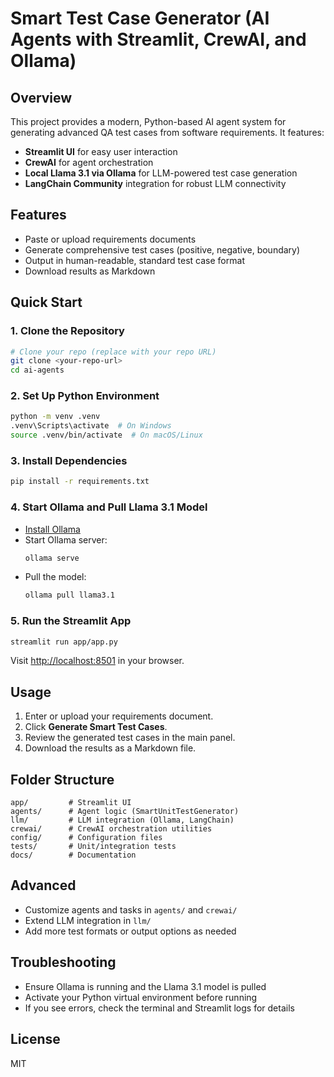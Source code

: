 # Smart Test Case Generator (AI Agents with Streamlit, CrewAI, and Ollama)

## Overview
This project provides a modern, Python-based AI agent system for generating advanced QA test cases from software requirements. It features:
- **Streamlit UI** for easy user interaction
- **CrewAI** for agent orchestration
- **Local Llama 3.1 via Ollama** for LLM-powered test case generation
- **LangChain Community** integration for robust LLM connectivity

## Features
- Paste or upload requirements documents
- Generate comprehensive test cases (positive, negative, boundary)
- Output in human-readable, standard test case format
- Download results as Markdown

## Quick Start

### 1. Clone the Repository
```sh
# Clone your repo (replace with your repo URL)
git clone <your-repo-url>
cd ai-agents
```

### 2. Set Up Python Environment
```sh
python -m venv .venv
.venv\Scripts\activate  # On Windows
source .venv/bin/activate  # On macOS/Linux
```

### 3. Install Dependencies
```sh
pip install -r requirements.txt
```

### 4. Start Ollama and Pull Llama 3.1 Model
- [Install Ollama](https://ollama.com/download)
- Start Ollama server:
	```sh
	ollama serve
	```
- Pull the model:
	```sh
	ollama pull llama3.1
	```

### 5. Run the Streamlit App
```sh
streamlit run app/app.py
```
Visit [http://localhost:8501](http://localhost:8501) in your browser.

## Usage
1. Enter or upload your requirements document.
2. Click **Generate Smart Test Cases**.
3. Review the generated test cases in the main panel.
4. Download the results as a Markdown file.

## Folder Structure
```
app/         # Streamlit UI
agents/      # Agent logic (SmartUnitTestGenerator)
llm/         # LLM integration (Ollama, LangChain)
crewai/      # CrewAI orchestration utilities
config/      # Configuration files
tests/       # Unit/integration tests
docs/        # Documentation
```

## Advanced
- Customize agents and tasks in `agents/` and `crewai/`
- Extend LLM integration in `llm/`
- Add more test formats or output options as needed

## Troubleshooting
- Ensure Ollama is running and the Llama 3.1 model is pulled
- Activate your Python virtual environment before running
- If you see errors, check the terminal and Streamlit logs for details

## License
MIT
